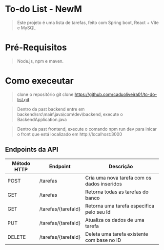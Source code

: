 # To-do List - NewM
>Este projeto é uma lista de tarefas, feito com Spring boot, React + Vite e MySQL

# Pré-Requisitos
>Node.js, npm e maven.

# Como execeutar
>clone o repositório
git clone https://github.com/caduoliveira01/to-do-list.git

>Dentro da past backend entre em backend\src\main\java\com\dev\backend, execute o BackendApplication.java

>Dentro da past frontend, execute o comando npm run dev para inicar o front que está localizado em http://localhost:3000

## Endpoints da API

| Método HTTP | Endpoint          | Descrição                                           |
|-------------|-------------------|-----------------------------------------------------|
| POST        | /tarefas          | Cria uma nova tarefa com os dados inseridos |
| GET         | /tarefas          | Retorna todas as tarefas do banco                |
| GET         | /tarefas/{tarefaId} | Retorna uma tarefa especifica pelo seu Id     |
| PUT         | /tarefas/{tarefaId} | Atualiza os dados de uma tarefa  |
| DELETE      | /tarefas/{tarefaId} | Deleta uma tarefa existente com base no ID           |
